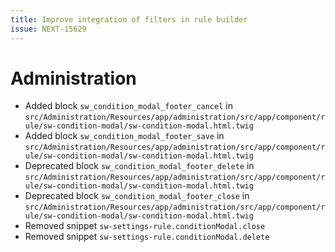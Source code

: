 ```yaml
---
title: Improve integration of filters in rule builder
issue: NEXT-15629
---
```

# Administration
* Added block `sw_condition_modal_footer_cancel` in `src/Administration/Resources/app/administration/src/app/component/rule/sw-condition-modal/sw-condition-modal.html.twig`
* Added block `sw_condition_modal_footer_save` in `src/Administration/Resources/app/administration/src/app/component/rule/sw-condition-modal/sw-condition-modal.html.twig`
* Deprecated block `sw_condition_modal_footer_delete` in `src/Administration/Resources/app/administration/src/app/component/rule/sw-condition-modal/sw-condition-modal.html.twig`
* Deprecated block `sw_condition_modal_footer_close` in `src/Administration/Resources/app/administration/src/app/component/rule/sw-condition-modal/sw-condition-modal.html.twig`
* Removed snippet `sw-settings-rule.conditionModal.close`
* Removed snippet `sw-settings-rule.conditionModal.delete`
